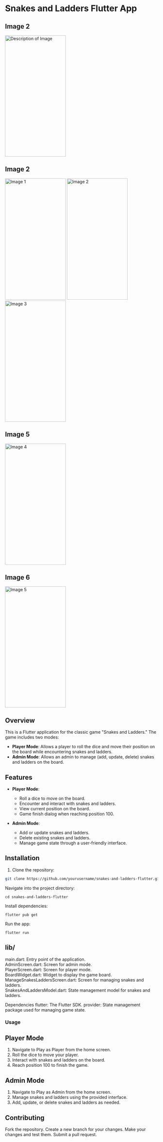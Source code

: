 # Snakes and Ladders Flutter App

## Image 2
<img src="https://github.com/user-attachments/assets/a243c16b-684a-47d9-a23f-470bf623f2b3" alt="Description of Image" width="200" height="400">

## Image 2
<img src="https://github.com/user-attachments/assets/22a9f305-b95d-41f1-8404-65dac4f739b6" alt="Image 1" width="200" height="400">

<img src="https://github.com/user-attachments/assets/436f3d76-6a7b-4411-96d4-522476ccbe4c" alt="Image 2" width="200" height="400">

<img src="https://github.com/user-attachments/assets/b38ee5d9-de22-4958-93da-dd4c7d69915f" alt="Image 3" width="200" height="400">

## Image 5
<img src="https://github.com/user-attachments/assets/ddd966b9-9a14-45ab-9d6d-ef9556e6fe73" alt="Image 4" width="200" height="400">

## Image 6
<img src="https://github.com/user-attachments/assets/11304a20-8c6d-4bdc-8d73-26fa3506fa74" alt="Image 5" width="200" height="400">



## Overview

This is a Flutter application for the classic game "Snakes and Ladders." The game includes two modes:
- **Player Mode**: Allows a player to roll the dice and move their position on the board while encountering snakes and ladders.
- **Admin Mode**: Allows an admin to manage (add, update, delete) snakes and ladders on the board.

## Features

- **Player Mode**:
  - Roll a dice to move on the board.
  - Encounter and interact with snakes and ladders.
  - View current position on the board.
  - Game finish dialog when reaching position 100.

- **Admin Mode**:
  - Add or update snakes and ladders.
  - Delete existing snakes and ladders.
  - Manage game state through a user-friendly interface.

## Installation

1. Clone the repository:
```bash
git clone https://github.com/yourusername/snakes-and-ladders-flutter.git

```
Navigate into the project directory:
```
cd snakes-and-ladders-flutter
```
Install dependencies:
```
flutter pub get
```
Run the app:
```
flutter run
```
## lib/</br>
main.dart: Entry point of the application. </br>
AdminScreen.dart: Screen for admin mode.</br>
PlayerScreen.dart: Screen for player mode.</br>
BoardWidget.dart: Widget to display the game board.</br>
ManageSnakesLaddersScreen.dart: Screen for managing snakes and ladders.</br>
SnakesAndLaddersModel.dart: State management model for snakes and ladders.</br>


Dependencies
flutter: The Flutter SDK.
provider: State management package used for managing game state.


### Usage

## Player Mode
1. Navigate to Play as Player from the home screen.
2. Roll the dice to move your player.
3. Interact with snakes and ladders on the board.
4. Reach position 100 to finish the game.

## Admin Mode
1. Navigate to Play as Admin from the home screen.
2. Manage snakes and ladders using the provided interface.
3. Add, update, or delete snakes and ladders as needed.

## Contributing
Fork the repository.
Create a new branch for your changes.
Make your changes and test them.
Submit a pull request.
